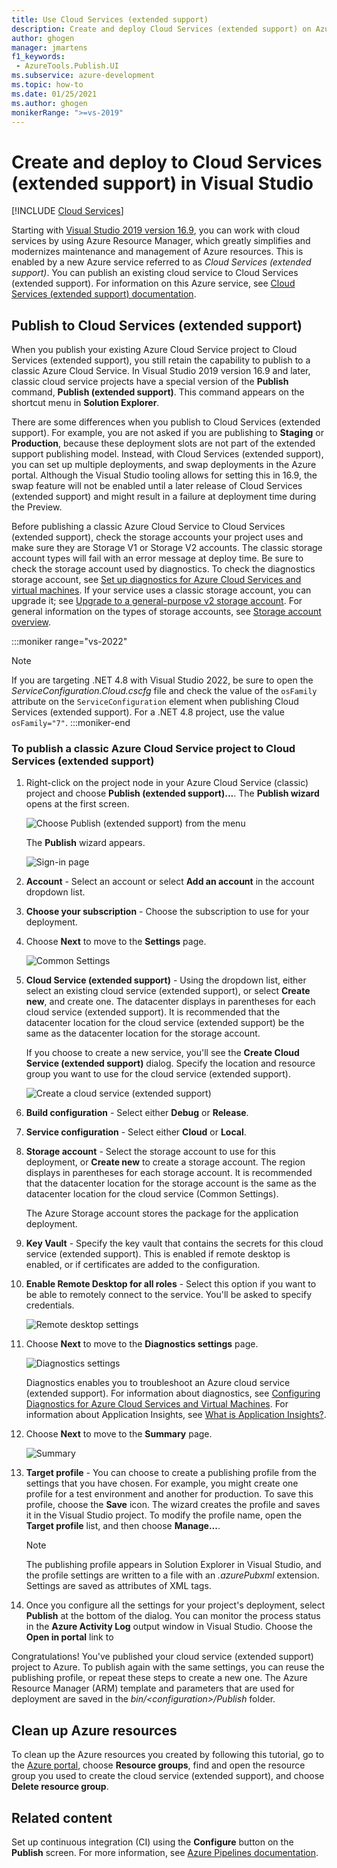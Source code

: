 ```yaml
---
title: Use Cloud Services (extended support)
description: Create and deploy Cloud Services (extended support) on Azure by using Azure Resource Manager with Visual Studio on Windows.
author: ghogen
manager: jmartens
f1_keywords:
 - AzureTools.Publish.UI
ms.subservice: azure-development
ms.topic: how-to
ms.date: 01/25/2021
ms.author: ghogen
monikerRange: ">=vs-2019"
---
```


# Create and deploy to Cloud Services (extended support) in Visual Studio

 [!INCLUDE [Cloud Services](./includes/cloud-services-legacy.md)]

Starting with [Visual Studio 2019 version 16.9](https://visualstudio.microsoft.com/vs/), you can work with cloud services by using Azure Resource Manager, which greatly simplifies and modernizes maintenance and management of Azure resources. This is enabled by a new Azure service referred to as *Cloud Services (extended support)*. You can publish an existing cloud service to Cloud Services (extended support). For information on this Azure service, see [Cloud Services (extended support) documentation](/azure/cloud-services-extended-support/overview).

## Publish to Cloud Services (extended support)

When you publish your existing Azure Cloud Service project to Cloud Services (extended support), you still retain the capability to publish to a classic Azure Cloud Service. In Visual Studio 2019 version 16.9 and later, classic cloud service projects have a special version of the **Publish** command, **Publish (extended support)**. This command appears on the shortcut menu in **Solution Explorer**.

There are some differences when you publish to Cloud Services (extended support). For example, you are not asked if you are publishing to **Staging** or **Production**, because these deployment slots are not part of the extended support publishing model. Instead, with Cloud Services (extended support), you can set up multiple deployments, and swap deployments in the Azure portal. Although the Visual Studio tooling allows for setting this in 16.9, the swap feature will not be enabled until a later release of Cloud Services (extended support) and might result in a failure at deployment time during the Preview.

Before publishing a classic Azure Cloud Service to Cloud Services (extended support), check the storage accounts your project uses and make sure they are Storage V1 or Storage V2 accounts. The classic storage account types will fail with an error message at deploy time. Be sure to check the storage account used by diagnostics. To check the diagnostics storage account, see [Set up diagnostics for Azure Cloud Services and virtual machines](vs-azure-tools-diagnostics-for-cloud-services-and-virtual-machines.md). If your service uses a classic storage account, you can upgrade it; see [Upgrade to a general-purpose v2 storage account](/azure/storage/common/storage-account-upgrade?tabs=azure-portal). For general information on the types of storage accounts, see [Storage account overview](/azure/storage/common/storage-account-overview).

:::moniker range="vs-2022"
> [!NOTE]
> If you are targeting .NET 4.8 with Visual Studio 2022, be sure to open the *ServiceConfiguration.Cloud.cscfg* file and check the value of the `osFamily` attribute on the `ServiceConfiguration` element when publishing Cloud Services (extended support). For a .NET 4.8 project, use the value `osFamily="7"`.
:::moniker-end

### To publish a classic Azure Cloud Service project to Cloud Services (extended support)

1. Right-click on the project node in your Azure Cloud Service (classic) project and choose **Publish (extended support)...**. The **Publish wizard** opens at the first screen.

   ![Choose Publish (extended support) from the menu](./media/cloud-services-extended-support/publish-commands-on-menu.png)

   The **Publish** wizard appears.

   ![Sign-in page](./media/cloud-services-extended-support/publish-step1.png)

1. **Account** - Select an account or select **Add an account** in the account dropdown list.

1. **Choose your subscription** - Choose the subscription to use for your deployment.

1. Choose **Next** to move to the **Settings** page.

   ![Common Settings](./media/cloud-services-extended-support/publish-settings.png)

1. **Cloud Service (extended support)** - Using the dropdown list, either select an existing cloud service (extended support), or select **Create new**, and create one. The datacenter displays in parentheses for each cloud service (extended support). It is recommended that the datacenter location for the cloud service (extended support) be the same as the datacenter location for the storage account.

   If you choose to create a new service, you'll see the **Create Cloud Service (extended support)** dialog. Specify the location and resource group you want to use for the cloud service (extended support).

   ![Create a cloud service (extended support)](./media/cloud-services-extended-support/extended-support-dialog.png)

1. **Build configuration** - Select either **Debug** or **Release**.

1. **Service configuration** - Select either **Cloud** or **Local**.

1. **Storage account** - Select the storage account to use for this deployment, or **Create new** to create a storage account. The region displays in parentheses for each storage account. It is recommended that the datacenter location for the storage account is the same as the datacenter location for the cloud service (Common Settings).

   The Azure Storage account stores the package for the application deployment.

1. **Key Vault** - Specify the key vault that contains the secrets for this cloud service (extended support). This is enabled if remote desktop is enabled, or if certificates are added to the configuration.

1. **Enable Remote Desktop for all roles** - Select this option if you want to be able to remotely connect to the service. You'll be asked to specify credentials.

   ![Remote desktop settings](./media/cloud-services-extended-support/remote-desktop-configuration.png)

1. Choose **Next** to move to the **Diagnostics settings** page.

   ![Diagnostics settings](./media/cloud-services-extended-support/diagnostics-settings.png)

   Diagnostics enables you to troubleshoot an Azure cloud service (extended support). For information about diagnostics, see [Configuring Diagnostics for Azure Cloud Services and Virtual Machines](./vs-azure-tools-diagnostics-for-cloud-services-and-virtual-machines.md). For information about Application Insights, see [What is Application Insights?](/azure/application-insights/app-insights-overview).

1. Choose **Next** to move to the **Summary** page.

   ![Summary](./media/cloud-services-extended-support/publish-summary.png)

1. **Target profile** - You can choose to create a publishing profile from the settings that you have chosen. For example, you might create one profile for a test environment and another for production. To save this profile, choose the **Save** icon. The wizard creates the profile and saves it in the Visual Studio project. To modify the profile name, open the **Target profile** list, and then choose **Manage...**.

   > [!Note]
   > The publishing profile appears in Solution Explorer in Visual Studio, and the profile settings are written to a file with an *.azurePubxml* extension. Settings are saved as attributes of XML tags.

1. Once you configure all the settings for your project's deployment, select **Publish** at the bottom of the dialog. You can monitor the process status in the **Azure Activity Log** output window in Visual Studio. Choose the **Open in portal** link to

Congratulations! You've published your cloud service (extended support) project to Azure. To publish again with the same settings, you can reuse the publishing profile, or repeat these steps to create a new one. The Azure Resource Manager (ARM) template and parameters that are used for deployment are saved in the *bin/\<configuration\>/Publish* folder.

## Clean up Azure resources

To clean up the Azure resources you created by following this tutorial, go to the [Azure portal](https://portal.azure.com), choose **Resource groups**, find and open the resource group you used to create the cloud service (extended support), and choose **Delete resource group**.

## Related content

Set up continuous integration (CI) using the **Configure** button on the **Publish** screen. For more information, see [Azure Pipelines documentation](/azure/devops/pipelines/?view=azure-devops&preserve-view=true).
